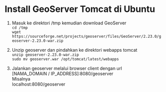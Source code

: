 # Install GeoServer Tomcat di Ubuntu

1. Masuk ke direktori /tmp kemudian download GeoServer    
`cd /tmp`   
`wget https://sourceforge.net/projects/geoserver/files/GeoServer/2.23.0/geoserver-2.23.0-war.zip`   

2. Unzip geoserver dan pindahkan ke direktori webapps tomcat   
`unzip geoserver-2.23.0-war.zip`   
`sudo mv geoserver.war /opt/tomcat/latest/webapps`   

3. Jalankan geoserver melalui browser client dengan url   
[NAMA_DOMAIN / IP_ADDRESS]:8080/geoserver   
Misalnya   
localhost:8080/geoserver   


